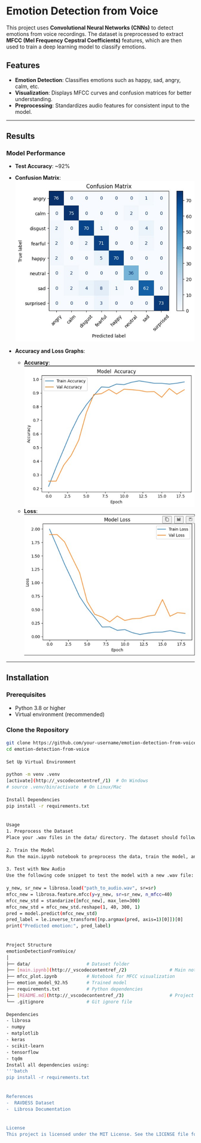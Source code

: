 # Emotion Detection from Voice

This project uses **Convolutional Neural Networks (CNNs)** to detect emotions from voice recordings. The dataset is preprocessed to extract **MFCC (Mel Frequency Cepstral Coefficients)** features, which are then used to train a deep learning model to classify emotions.

## Features
- **Emotion Detection**: Classifies emotions such as happy, sad, angry, calm, etc.
- **Visualization**: Displays MFCC curves and confusion matrices for better understanding.
- **Preprocessing**: Standardizes audio features for consistent input to the model.

---

## Results

### Model Performance
- **Test Accuracy**: ~92%
- **Confusion Matrix**:
  ![Confusion Matrix](results/confusion_graph.jpg)

- **Accuracy and Loss Graphs**:
  - **Accuracy**:
    ![Accuracy Graph](results/emotion_accuracy.jpg)
  - **Loss**:
    ![Loss Graph](results/emotion_loss.jpg)


---

## Installation

### Prerequisites
- Python 3.8 or higher
- Virtual environment (recommended)

### Clone the Repository
```bash
git clone https://github.com/your-username/emotion-detection-from-voice.git
cd emotion-detection-from-voice

Set Up Virtual Environment

python -m venv .venv
[activate](http://_vscodecontentref_/1)  # On Windows
# source .venv/bin/activate  # On Linux/Mac

Install Dependencies
pip install -r requirements.txt


Usage
1. Preprocess the Dataset
Place your .wav files in the data/ directory. The dataset should follow the RAVDESS naming convention.

2. Train the Model
Run the main.ipynb notebook to preprocess the data, train the model, and evaluate its performance.

3. Test with New Audio
Use the following code snippet to test the model with a new .wav file:

y_new, sr_new = librosa.load("path_to_audio.wav", sr=sr)
mfcc_new = librosa.feature.mfcc(y=y_new, sr=sr_new, n_mfcc=40)
mfcc_new_std = standarize([mfcc_new], max_len=300)
mfcc_new_std = mfcc_new_std.reshape(1, 40, 300, 1)
pred = model.predict(mfcc_new_std)
pred_label = le.inverse_transform([np.argmax(pred, axis=1)[0]])[0]
print("Predicted emotion:", pred_label)


Project Structure
emotionDetectionFromVoice/
│
├── data/                     # Dataset folder
├── [main.ipynb](http://_vscodecontentref_/2)                # Main notebook for training and evaluation
├── mfcc_plot.ipynb           # Notebook for MFCC visualization
├── emotion_model_92.h5       # Trained model
├── requirements.txt          # Python dependencies
├── [README.md](http://_vscodecontentref_/3)                 # Project documentation
└── .gitignore                # Git ignore file

Dependencies
- librosa
- numpy
- matplotlib
- keras
- scikit-learn
- tensorflow
- tqdm
Install all dependencies using:
'''batch 
pip install -r requirements.txt


References
-  RAVDESS Dataset
-  Librosa Documentation


License
This project is licensed under the MIT License. See the LICENSE file for details.